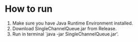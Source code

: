 # How to run
1. Make sure you have Java Runtime Environment installed.
1. Download SingleChannelQueue.jar from Release.
2. Run in terminal `java -jar SingleChannelQueue.jar'.

